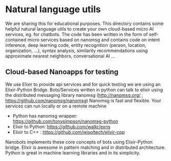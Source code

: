 # Natural language utils
We are sharing this for educational purposes. This directory contains some helpful natural language utils to create your own cloud-based micro AI services, eg. for chatbots. The code has been written in the form of self-contained micro services based on nanomsg and contains code on intent inference, deep learning code, entity recognition (person, location, organization, ...), syntax analysis, similarity recommendations using approximate nearest neighbors, conversational AI ...  

## Cloud-based Nanoapps for testing

We use Elixir to provide api services and for quick testing we are using an Elixir-Python Bridge. Bots/Services written in python can talk to elixir using the distributed messaging library nanomsg (http://nanomsg.org/ ; https://github.com/nanomsg/nanomsg)
Nanomsg is fast and flexible. Your services can run locally or on a remote machine
 * Python has nanomsg wrapper: https://github.com/tonysimpson/nanomsg-python
 * Elixir to Python: https://github.com/walkr/exns 
 * Elixir to C++ :  https://github.com/wisoltech/elixir-cpp 

Nanobots implements these core concepts of bots using Elixir-Python bridge. Elixir is awesome in pattern matching and in distributed architecture. Python is great in machine learning libraries and in its simplicity.
